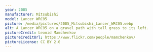 ```yaml
---
year: 2005
manufacturer: Mitsubishi
model: Lancer WRC05
picture: /media/pictures/2005_Mitsubishi_Lancer_WRC05.webp
alt: A Lancer WRC05 on a gravel path with tall grass to its left.
pictureCredit: Leonid Mamchenkov
pictureCreditUrl: https://www.flickr.com/people/mamchenkov/
pictureLicense: CC BY 2.0
---
```

